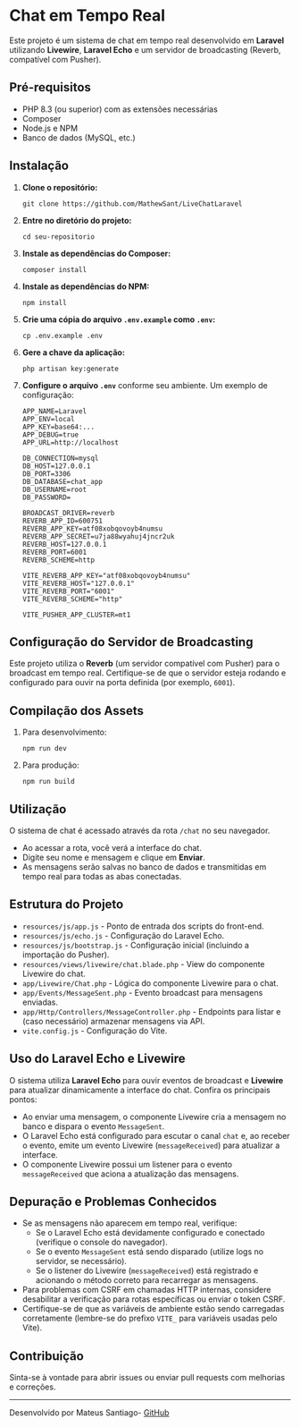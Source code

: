 Chat em Tempo Real
==================

Este projeto é um sistema de chat em tempo real desenvolvido em **Laravel** utilizando **Livewire**, **Laravel Echo** e um servidor de broadcasting (Reverb, compatível com Pusher).

Pré-requisitos
--------------

*   PHP 8.3 (ou superior) com as extensões necessárias
*   Composer
*   Node.js e NPM
*   Banco de dados (MySQL, etc.)

Instalação
----------

1.  **Clone o repositório:**
    
        git clone https://github.com/MathewSant/LiveChatLaravel
    
2.  **Entre no diretório do projeto:**
    
        cd seu-repositorio
    
3.  **Instale as dependências do Composer:**
    
        composer install
    
4.  **Instale as dependências do NPM:**
    
        npm install
    
5.  **Crie uma cópia do arquivo `.env.example` como `.env`:**
    
        cp .env.example .env
    
6.  **Gere a chave da aplicação:**
    
        php artisan key:generate
    
7.  **Configure o arquivo `.env`** conforme seu ambiente. Um exemplo de configuração:
    
        APP_NAME=Laravel
        APP_ENV=local
        APP_KEY=base64:...
        APP_DEBUG=true
        APP_URL=http://localhost
        
        DB_CONNECTION=mysql
        DB_HOST=127.0.0.1
        DB_PORT=3306
        DB_DATABASE=chat_app
        DB_USERNAME=root
        DB_PASSWORD=
        
        BROADCAST_DRIVER=reverb
        REVERB_APP_ID=600751
        REVERB_APP_KEY=atf08xobqovoyb4numsu
        REVERB_APP_SECRET=u7ja88wyahuj4jncr2uk
        REVERB_HOST=127.0.0.1
        REVERB_PORT=6001
        REVERB_SCHEME=http
        
        VITE_REVERB_APP_KEY="atf08xobqovoyb4numsu"
        VITE_REVERB_HOST="127.0.0.1"
        VITE_REVERB_PORT="6001"
        VITE_REVERB_SCHEME="http"
        
        VITE_PUSHER_APP_CLUSTER=mt1
    

Configuração do Servidor de Broadcasting
----------------------------------------

Este projeto utiliza o **Reverb** (um servidor compatível com Pusher) para o broadcast em tempo real. Certifique-se de que o servidor esteja rodando e configurado para ouvir na porta definida (por exemplo, `6001`).

Compilação dos Assets
---------------------

1.  Para desenvolvimento:
    
        npm run dev
    
2.  Para produção:
    
        npm run build
    

Utilização
----------

O sistema de chat é acessado através da rota `/chat` no seu navegador.

*   Ao acessar a rota, você verá a interface do chat.
*   Digite seu nome e mensagem e clique em **Enviar**.
*   As mensagens serão salvas no banco de dados e transmitidas em tempo real para todas as abas conectadas.

Estrutura do Projeto
--------------------

*   `resources/js/app.js` - Ponto de entrada dos scripts do front-end.
*   `resources/js/echo.js` - Configuração do Laravel Echo.
*   `resources/js/bootstrap.js` - Configuração inicial (incluindo a importação do Pusher).
*   `resources/views/livewire/chat.blade.php` - View do componente Livewire do chat.
*   `app/Livewire/Chat.php` - Lógica do componente Livewire para o chat.
*   `app/Events/MessageSent.php` - Evento broadcast para mensagens enviadas.
*   `app/Http/Controllers/MessageController.php` - Endpoints para listar e (caso necessário) armazenar mensagens via API.
*   `vite.config.js` - Configuração do Vite.

Uso do Laravel Echo e Livewire
------------------------------

O sistema utiliza **Laravel Echo** para ouvir eventos de broadcast e **Livewire** para atualizar dinamicamente a interface do chat. Confira os principais pontos:

*   Ao enviar uma mensagem, o componente Livewire cria a mensagem no banco e dispara o evento `MessageSent`.
*   O Laravel Echo está configurado para escutar o canal `chat` e, ao receber o evento, emite um evento Livewire (`messageReceived`) para atualizar a interface.
*   O componente Livewire possui um listener para o evento `messageReceived` que aciona a atualização das mensagens.

Depuração e Problemas Conhecidos
--------------------------------

*   Se as mensagens não aparecem em tempo real, verifique:
    *   Se o Laravel Echo está devidamente configurado e conectado (verifique o console do navegador).
    *   Se o evento `MessageSent` está sendo disparado (utilize logs no servidor, se necessário).
    *   Se o listener do Livewire (`messageReceived`) está registrado e acionando o método correto para recarregar as mensagens.
*   Para problemas com CSRF em chamadas HTTP internas, considere desabilitar a verificação para rotas específicas ou enviar o token CSRF.
*   Certifique-se de que as variáveis de ambiente estão sendo carregadas corretamente (lembre-se do prefixo `VITE_` para variáveis usadas pelo Vite).

Contribuição
------------

Sinta-se à vontade para abrir issues ou enviar pull requests com melhorias e correções.


* * *

Desenvolvido por Mateus Santiago- [GitHub](https://github.com/MathewSant)